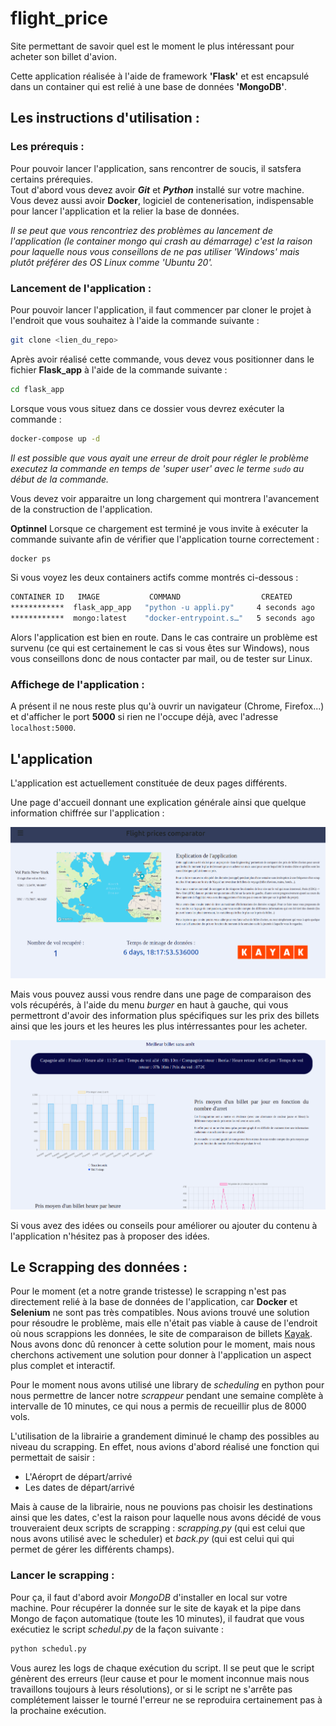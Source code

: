 # flight_price
Site permettant de savoir quel est le moment le plus intéressant pour acheter son billet d'avion.  

Cette application réalisée à l'aide de framework **'Flask'** et est encapsulé dans un container qui est relié à une base de données **'MongoDB'**.  

## Les instructions d'utilisation :

### Les prérequis :

Pour pouvoir lancer l'application, sans rencontrer de soucis, il satsfera certains prérequies.  
Tout d'abord vous devez avoir ***Git*** et ***Python*** installé sur votre machine.  
Vous devez aussi avoir **Docker**, logiciel de contenerisation, indispensable pour lancer l'application et la relier la base de données.

*Il se peut que vous rencontriez des problèmes au lancement de l'application (le container mongo qui crash au démarrage) c'est la raison pour laquelle nous vous conseillons de ne pas utiliser 'Windows' mais plutôt préférer des OS Linux comme 'Ubuntu 20'.*

### Lancement de l'application :

Pour pouvoir lancer l'application, il faut commencer par cloner le projet à l'endroit que vous souhaitez à l'aide la commande suivante :  
```bash
git clone <lien_du_repo>
```  
Après avoir réalisé cette commande, vous devez vous positionner dans le fichier **Flask_app** à l'aide de la commande suivante :
```bash
cd flask_app
```

Lorsque vous vous situez dans ce dossier vous devrez exécuter la commande :
```bash 
docker-compose up -d
```
*Il est possible que vous ayait une erreur de droit pour régler le problème executez la commande en temps de 'super user' avec le terme ```sudo``` au début de la commande.*

Vous devez voir apparaitre un long chargement qui montrera l'avancement de la construction de l'application.

**Optinnel** Lorsque ce chargement est terminé je vous invite à exécuter la commande suivante afin de vérifier que l'application tourne correctement :
```bash
docker ps
```
Si vous voyez les deux containers actifs comme montrés ci-dessous :
```bash
CONTAINER ID   IMAGE           COMMAND                  CREATED         STATUS         PORTS                                           NAMES
************  flask_app_app   "python -u appli.py"     4 seconds ago   Up 3 seconds   0.0.0.0:5000->5000/tcp, :::5000->5000/tcp       flask_app
************  mongo:latest    "docker-entrypoint.s…"   5 seconds ago   Up 4 seconds   0.0.0.0:27018->27017/tcp, :::27018->27017/tcp   mongo

```
Alors l'application est bien en route. Dans le cas contraire un problème est survenu (ce qui est certainement le cas si vous êtes sur Windows), nous vous conseillons donc de nous contacter par mail, ou de tester sur Linux.

### Affichege de l'application :
A présent il ne nous reste plus qu'à ouvrir un navigateur (Chrome, Firefox...) et d'afficher le port **5000** si rien ne l'occupe déjà, avec l'adresse ```localhost:5000```.

## L'application

L'application est actuellement constituée de deux pages différents. 

Une page d'accueil donnant une explication générale ainsi que quelque information chiffrée sur l'application :

![home page](/home_page.png)

Mais vous pouvez aussi vous rendre dans une page de comparaison  des vols récupérés, à l'aide du menu *burger* en haut à gauche, qui vous permettront d'avoir des information plus spécifiques sur les prix des billets ainsi que les jours et les heures les plus intérressantes pour les acheter.


![comparaison page](/comp_page.png)

Si vous avez des idées ou conseils pour améliorer ou ajouter du contenu à l'application n'hésitez pas à proposer des idées.


## Le Scrapping des données :

Pour le moment (et a notre grande tristesse) le scrapping n'est pas directement relié à la base de données de l'application, car **Docker** et **Selenium** ne sont pas très compatibles. Nous avions trouvé une solution pour résoudre le problème, mais elle n'était pas viable à cause de l'endroit où nous scrappions les données, le site de comparaison de billets [Kayak](https://kayak.com/). Nous avons donc dû renoncer à cette solution pour le moment, mais nous cherchons activement une solution pour donner à l'application un aspect plus complet et interactif.

Pour le moment nous avons utilisé une library de *scheduling* en python pour nous permettre de lancer notre *scrappeur* pendant une semaine complète à intervalle de 10 minutes, ce qui nous a permis de recueillir plus de 8000 vols.

L'utilisation de la librairie a grandement diminué le champ des possibles au niveau du scrapping. En effet, nous avions d'abord réalisé une fonction qui permettait de saisir : 

- L'Aéroprt de départ/arrivé
- Les dates de départ/arrivé

Mais à cause de la librairie, nous ne pouvions pas choisir les destinations ainsi que les dates, c'est la raison pour laquelle nous avons décidé de vous trouveraient deux scripts de scrapping : *scrapping.py* (qui est celui que nous avons utilisé avec le scheduler) et *back.py* (qui est celui qui qui permet de gérer les différents champs).

### Lancer le scrapping :

Pour ça, il faut d'abord avoir *MongoDB* d'installer en local sur votre machine. Pour récupérer la donnée sur le site de kayak et la pipe dans Mongo de façon automatique (toute les 10 minutes), il faudrat que vous exécutiez le script *schedul.py* de la façon suivante : 
```bash
python schedul.py
```
Vous aurez les logs de chaque exécution du script. Il se peut que le script génèrent des erreurs (leur cause et pour le moment inconnue mais nous travaillons toujours à leurs résolutions), or si le script ne s'arrête pas complétement laisser le tourné l'erreur ne se reproduira certainement pas à la prochaine exécution.

